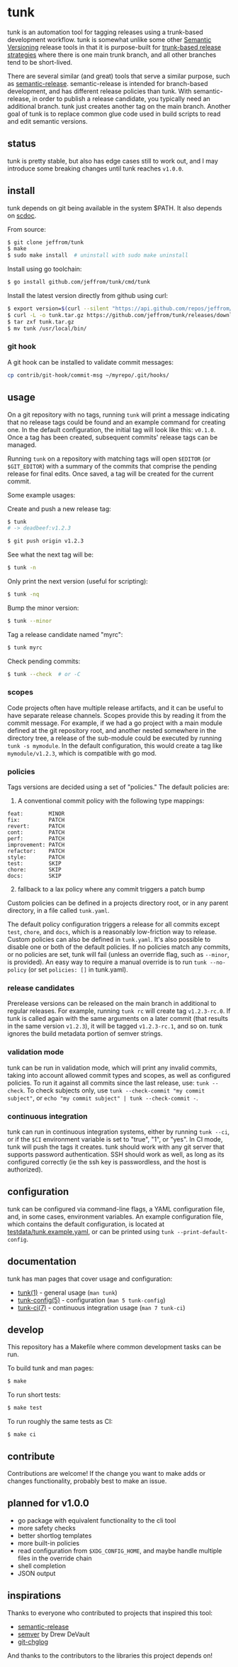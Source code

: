 # tunk

tunk is an automation tool for tagging releases using a trunk-based development workflow. tunk is somewhat unlike some other [Semantic Versioning](https://semver.org/) release tools in that it is purpose-built for [trunk-based release strategies](https://trunkbaseddevelopment.com) where there is one main trunk branch, and all other branches tend to be short-lived.

There are several similar (and great) tools that serve a similar purpose, such as [semantic-release](https://github.com/semantic-release/semantic-release). semantic-release is intended for branch-based development, and has different release policies than tunk. With semantic-release, in order to publish a release candidate, you typically need an additional branch. tunk just creates another tag on the main branch. Another goal of tunk is to replace common glue code used in build scripts to read and edit semantic versions.

## status

tunk is pretty stable, but also has edge cases still to work out, and I may introduce some breaking changes until tunk reaches `v1.0.0`.

## install

tunk depends on git being available in the system $PATH. It also depends on [scdoc](https://git.sr.ht/~sircmpwn/scdoc).

From source:

```bash
$ git clone jeffrom/tunk
$ make
$ sudo make install  # uninstall with sudo make uninstall
```

Install using go toolchain:

```bash
$ go install github.com/jeffrom/tunk/cmd/tunk
```

Install the latest version directly from github using curl:

```bash
$ export version=$(curl --silent "https://api.github.com/repos/jeffrom/tunk/releases/latest" | grep '"tag_name":' | sed -E 's/.*"([^"]+)".*/\1/')
$ curl -L -o tunk.tar.gz https://github.com/jeffrom/tunk/releases/download/$version/tunk_$(echo -n $version | sed -e 's/^v//')_$(uname -s)_$(uname -p).tar.gz
$ tar zxf tunk.tar.gz
$ mv tunk /usr/local/bin/
```

### git hook

A git hook can be installed to validate commit messages:

```sh
cp contrib/git-hook/commit-msg ~/myrepo/.git/hooks/
```

## usage

On a git repository with no tags, running `tunk` will print a message indicating that no release tags could be found and an example command for creating one. In the default configuration, the initial tag will look like this: `v0.1.0`. Once a tag has been created, subsequent commits' release tags can be managed.

Running `tunk` on a repository with matching tags will open `$EDITOR` (or `$GIT_EDITOR`) with a summary of the commits that comprise the pending release for final edits. Once saved, a tag will be created for the current commit.

Some example usages:

Create and push a new release tag:

```bash
$ tunk
# -> deadbeef:v1.2.3

$ git push origin v1.2.3
```

See what the next tag will be:

```bash
$ tunk -n
```

Only print the next version (useful for scripting):

```bash
$ tunk -nq
```

Bump the minor version:

```bash
$ tunk --minor
```

Tag a release candidate named "myrc":

```bash
$ tunk myrc
```

Check pending commits:

```bash
$ tunk --check  # or -C
```

### scopes

Code projects often have multiple release artifacts, and it can be useful to have separate release channels. Scopes provide this by reading it from the commit message. For example, if we had a go project with a main module defined at the git repository root, and another nested somewhere in the directory tree, a release of the sub-module could be executed by running `tunk -s mymodule`. In the default configuration, this would create a tag like `mymodule/v1.2.3`, which is compatible with go mod.

### policies

Tags versions are decided using a set of "policies." The default policies are:

1. A conventional commit policy with the following type mappings:

```
feat:        MINOR
fix:         PATCH
revert:      PATCH
cont:        PATCH
perf:        PATCH
improvement: PATCH
refactor:    PATCH
style:       PATCH
test:        SKIP
chore:       SKIP
docs:        SKIP
```

2. fallback to a lax policy where any commit triggers a patch bump

Custom policies can be defined in a projects directory root, or in any parent directory, in a file called `tunk.yaml`.

The default policy configuration triggers a release for all commits except `test`, `chore`, and `docs`, which is a reasonably low-friction way to release. Custom policies can also be defined in `tunk.yaml`. It's also possible to disable one or both of the default policies. If no policies match any commits, or no policies are set, tunk will fail (unless an override flag, such as `--minor`, is provided). An easy way to require a manual override is to run `tunk --no-policy` (or set `policies: []` in tunk.yaml).

### release candidates

Prerelease versions can be released on the main branch in additional to regular releases. For example, running `tunk rc` will create tag `v1.2.3-rc.0`. If tunk is called again with the same arguments on a later commit (that results in the same version `v1.2.3`), it will be tagged `v1.2.3-rc.1`, and so on. tunk ignores the build metadata portion of semver strings.

### validation mode

tunk can be run in validation mode, which will print any invalid commits, taking into account allowed commit types and scopes, as well as configured policies. To run it against all commits since the last release, use: `tunk --check`. To check subjects only, use `tunk --check-commit "my commit subject"`, or `echo "my commit subject" | tunk --check-commit -`.

### continuous integration

tunk can run in continuous integration systems, either by running `tunk --ci`, or if the `$CI` environment variable is set to "true", "1", or "yes". In CI mode, tunk will push the tags it creates. tunk should work with any git server that supports password authentication. SSH should work as well, as long as its configured correctly (ie the ssh key is passwordless, and the host is authorized).

## configuration

tunk can be configured via command-line flags, a YAML configuration file, and, in some cases, environment variables. An example configuration file, which contains the default configuration, is located at [testdata/tunk.example.yaml](testdata/tunk.example.yaml), or can be printed using `tunk --print-default-config`.

## documentation

tunk has man pages that cover usage and configuration:

* [tunk(1)](doc/tunk.1.scd) - general usage (`man tunk`)
* [tunk-config(5)](doc/tunk-config.5.scd) - configuration (`man 5 tunk-config`)
* [tunk-ci(7)](doc/tunk.1.scd) - continuous integration usage (`man 7 tunk-ci`)

## develop

This repository has a Makefile where common development tasks can be run.

To build tunk and man pages:

```bash
$ make
```

To run short tests:

```bash
$ make test
```

To run roughly the same tests as CI:

```
$ make ci
```

## contribute

Contributions are welcome! If the change you want to make adds or changes functionality, probably best to make an issue.

## planned for v1.0.0

* go package with equivalent functionality to the cli tool
* more safety checks
* better shortlog templates
* more built-in policies
* read configuration from `$XDG_CONFIG_HOME`, and maybe handle multiple files in the override chain
* shell completion
* JSON output

## inspirations

Thanks to everyone who contributed to projects that inspired this tool:

* [semantic-release](https://github.com/semantic-release/semantic-release)
* [semver](https://git.sr.ht/~sircmpwn/dotfiles/tree/master/bin/semver) by Drew DeVault
* [git-chglog](https://github.com/git-chglog/git-chglog)

And thanks to the contributors to the libraries this project depends on!
